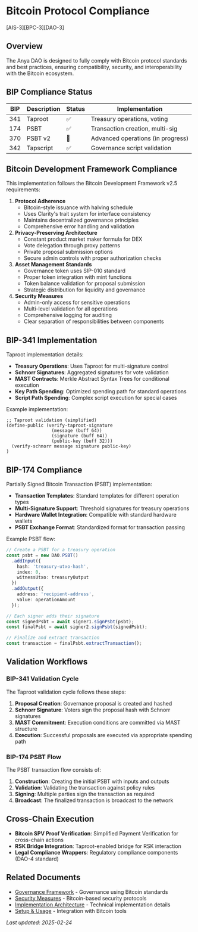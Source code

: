 # Bitcoin Protocol Compliance

[AIS-3][BPC-3][DAO-3]

## Overview

The Anya DAO is designed to fully comply with Bitcoin protocol standards and best practices, ensuring compatibility, security, and interoperability with the Bitcoin ecosystem.

## BIP Compliance Status

| BIP | Description | Status | Implementation |
|-----|-------------|--------|----------------|
| 341 | Taproot | ✅ | Treasury operations, voting |
| 174 | PSBT | ✅ | Transaction creation, multi-sig |
| 370 | PSBT v2 | 🔄 | Advanced operations (in progress) |
| 342 | Tapscript | ✅ | Governance script validation |

## Bitcoin Development Framework Compliance

This implementation follows the Bitcoin Development Framework v2.5 requirements:

1. **Protocol Adherence**
   - Bitcoin-style issuance with halving schedule
   - Uses Clarity's trait system for interface consistency
   - Maintains decentralized governance principles
   - Comprehensive error handling and validation
2. **Privacy-Preserving Architecture**
   - Constant product market maker formula for DEX
   - Vote delegation through proxy patterns
   - Private proposal submission options
   - Secure admin controls with proper authorization checks
3. **Asset Management Standards**
   - Governance token uses SIP-010 standard
   - Proper token integration with mint functions
   - Token balance validation for proposal submission
   - Strategic distribution for liquidity and governance
4. **Security Measures**
   - Admin-only access for sensitive operations
   - Multi-level validation for all operations
   - Comprehensive logging for auditing
   - Clear separation of responsibilities between components

## BIP-341 Implementation

Taproot implementation details:

- **Treasury Operations**: Uses Taproot for multi-signature control
- **Schnorr Signatures**: Aggregated signatures for vote validation
- **MAST Contracts**: Merkle Abstract Syntax Trees for conditional execution
- **Key Path Spending**: Optimized spending path for standard operations
- **Script Path Spending**: Complex script execution for special cases

Example implementation:

```clarity
;; Taproot validation (simplified)
(define-public (verify-taproot-signature
                 (message (buff 64))
                 (signature (buff 64))
                 (public-key (buff 32)))
  (verify-schnorr message signature public-key)
)
```

## BIP-174 Compliance

Partially Signed Bitcoin Transaction (PSBT) implementation:

- **Transaction Templates**: Standard templates for different operation types
- **Multi-Signature Support**: Threshold signatures for treasury operations
- **Hardware Wallet Integration**: Compatible with standard hardware wallets
- **PSBT Exchange Format**: Standardized format for transaction passing

Example PSBT flow:

```typescript
// Create a PSBT for a treasury operation
const psbt = new DAO.PSBT()
  .addInput({
    hash: 'treasury-utxo-hash',
    index: 0,
    witnessUtxo: treasuryOutput
  })
  .addOutput({
    address: 'recipient-address',
    value: operationAmount
  });

// Each signer adds their signature
const signedPsbt = await signer1.signPsbt(psbt);
const finalPsbt = await signer2.signPsbt(signedPsbt);

// Finalize and extract transaction
const transaction = finalPsbt.extractTransaction();
```

## Validation Workflows

### BIP-341 Validation Cycle

The Taproot validation cycle follows these steps:

1. **Proposal Creation**: Governance proposal is created and hashed
2. **Schnorr Signature**: Voters sign the proposal hash with Schnorr signatures
3. **MAST Commitment**: Execution conditions are committed via MAST structure
4. **Execution**: Successful proposals are executed via appropriate spending path

### BIP-174 PSBT Flow

The PSBT transaction flow consists of:

1. **Construction**: Creating the initial PSBT with inputs and outputs
2. **Validation**: Validating the transaction against policy rules
3. **Signing**: Multiple parties sign the transaction as required
4. **Broadcast**: The finalized transaction is broadcast to the network

## Cross-Chain Execution

- **Bitcoin SPV Proof Verification**: Simplified Payment Verification for cross-chain actions
- **RSK Bridge Integration**: Taproot-enabled bridge for RSK interaction
- **Legal Compliance Wrappers**: Regulatory compliance components (DAO-4 standard)

## Related Documents

- [Governance Framework](GOVERNANCE_FRAMEWORK.md) - Governance using Bitcoin standards
- [Security Measures](SECURITY_MEASURES.md) - Bitcoin-based security protocols
- [Implementation Architecture](IMPLEMENTATION_ARCHITECTURE.md) - Technical implementation details
- [Setup & Usage](SETUP_USAGE.md) - Integration with Bitcoin tools

*Last updated: 2025-02-24* 
